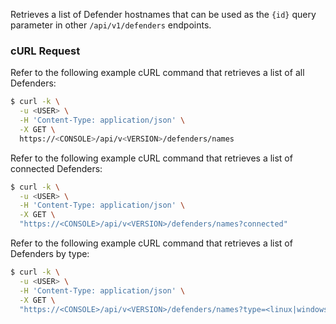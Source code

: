 Retrieves a list of Defender hostnames that can be used as the `{id}` query parameter in other `/api/v1/defenders` endpoints.

### cURL Request

Refer to the following example cURL command that retrieves a list of all Defenders:

```bash
$ curl -k \
  -u <USER> \
  -H 'Content-Type: application/json' \
  -X GET \
  https://<CONSOLE>/api/v<VERSION>/defenders/names
```

Refer to the following example cURL command that retrieves a list of connected Defenders:

```bash
$ curl -k \
  -u <USER> \
  -H 'Content-Type: application/json' \
  -X GET \
  "https://<CONSOLE>/api/v<VERSION>/defenders/names?connected"
```

Refer to the following example cURL command that retrieves a list of Defenders by type:

```bash
$ curl -k \
  -u <USER> \
  -H 'Content-Type: application/json' \
  -X GET \
  "https://<CONSOLE>/api/v<VERSION>/defenders/names?type=<linux|windows|docker|...>"
```
